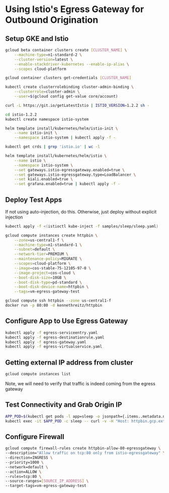 # Using Istio's Egress Gateway for Outbound Origination

## Setup GKE and Istio

```bash
gcloud beta container clusters create [CLUSTER_NAME] \
    --machine-type=n1-standard-2 \
    --cluster-version=latest \
    --enable-stackdriver-kubernetes --enable-ip-alias \
    --scopes cloud-platform
```

```bash
gcloud container clusters get-credentials [CLUSTER_NAME]
```

```bash
kubectl create clusterrolebinding cluster-admin-binding \
    --clusterrole=cluster-admin \
    --user=$(gcloud config get-value core/account)
```

```bash
curl -L https://git.io/getLatestIstio | ISTIO_VERSION=1.2.2 sh -
```

```bash
cd istio-1.2.2
kubectl create namespace istio-system
```

```bash
helm template install/kubernetes/helm/istio-init \
    --name istio-init \
    --namespace istio-system | kubectl apply -f -
```

```bash
kubectl get crds | grep 'istio.io' | wc -l
```

```bash
helm template install/kubernetes/helm/istio \
    --name istio \
    --namespace istio-system \
    --set gateways.istio-egressgateway.enabled=true \
    --set gateways.istio-egressgateway.type=LoadBalancer \
    --set kiali.enabled=true \
    --set grafana.enabled=true | kubectl apply -f -
```

## Deploy Test Apps

If not using auto-injection, do this. Otherwise, just deploy without explicit injection

```bash
kubectl apply -f <(istioctl kube-inject -f samples/sleep/sleep.yaml)
```

```bash
gcloud compute instances create httpbin \
    --zone=us-central1-f \
    --machine-type=n1-standard-1 \
    --subnet=default \
    --network-tier=PREMIUM \
    --maintenance-policy=MIGRATE \
    --scopes=cloud-platform \
    --image=cos-stable-75-12105-97-0 \
    --image-project=cos-cloud \
    --boot-disk-size=10GB \
    --boot-disk-type=pd-standard \
    --boot-disk-device-name=httpbin \
    --tags=vm-egress-gateway-test

```

```bash
gcloud compute ssh httpbin --zone us-central1-f
docker run -p 80:80 -d kennethreitz/httpbin
```

## Configure App to Use Egress Gateway

```bash
kubectl apply -f egress-serviceentry.yaml
kubectl apply -f egress-destinationrule.yaml
kubectl apply -f egress-gateway.yaml
kubectl apply -f egress-virtualservice.yaml
```


## Getting external IP address from cluster
```bash
gcloud compute instances list
```

Note, we will need to verify that traffic is indeed coming from the egress gateway 

## Test Connectivity and Grab Origin IP

```bash
APP_POD=$(kubectl get pods -l app=sleep -o jsonpath={.items..metadata.name})
kubectl exec -it $APP_POD -c sleep -- curl -v -H "Host: httpbin.gcp.external" http://192.1.1.1/headers
```

## Configure Firewall

```bash
gcloud compute firewall-rules create httpbin-allow-80-egressgateway \
--description="Allow traffic on tcp:80 only from istio-egressgateway" \
--direction=INGRESS \
--priority=1000 \
--network=default \
--action=ALLOW \
--rules=tcp:80 \
--source-ranges=[SOURCE_IP_ADDRESS] \
--target-tags=vm-egress-gateway-test
```
